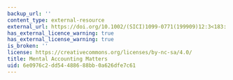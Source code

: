 ```yaml
---
backup_url: ''
content_type: external-resource
external_url: https://doi.org/10.1002/(SICI)1099-0771(199909)12:3<183::AID-BDM318>3.0.CO;2-F
has_external_licence_warning: true
has_external_license_warning: true
is_broken: ''
license: https://creativecommons.org/licenses/by-nc-sa/4.0/
title: Mental Accounting Matters
uid: 6e0976c2-dd54-4886-88bb-0a626dfe7c61
---
```

